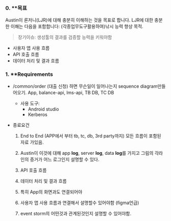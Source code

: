 
### 0. **목표

Austin이 론저니(LJR)에 대해 충분히 이해하는 것을 목표로 합니다. LJR에 대한 충분한 이해는 다음을 포함합니다: (각종업무도구활용하여)낚시 능력 향상 목적.  

> 장기이슈: 생성툴의 결과를 검증할 능력을 키워야함
- 사용자 앱 사용 흐름
- API 호출 흐름
- 데이터 처리 및 결과 흐름
### 1. **Requirements 

- /common/order (대출 신청) 하면 무슨일이 일어나는지 sequence diagram만들어오기. App, balance-api, lms-api, TB DB, TC DB
	- 사용 도구:
		- Android studio
		- Kerberos

- 종료요건

	1. End to End (APP에서 부터 tb, tc, db, 3rd party까지) 모든 흐름이 포함된 자료 가있음.
	2. Austin이 이것에 대해 app **log**, server **log**, data **log**를 가지고 그림의 각라인의 증거가 어느 로그인지 설명할 수 있다.
	
	3. API 호출 흐름
	4. 데이터 처리 및 결과 흐름
	
	5. 특히 App의 화면과도 연결되어야
	
	6. 사용자 앱 사용 흐름과 연결해서 설명할수 있어야함 (figma언급)
	
	7. event storm의 어떤것과 관계된것인지 설명할 수 있어야함.
